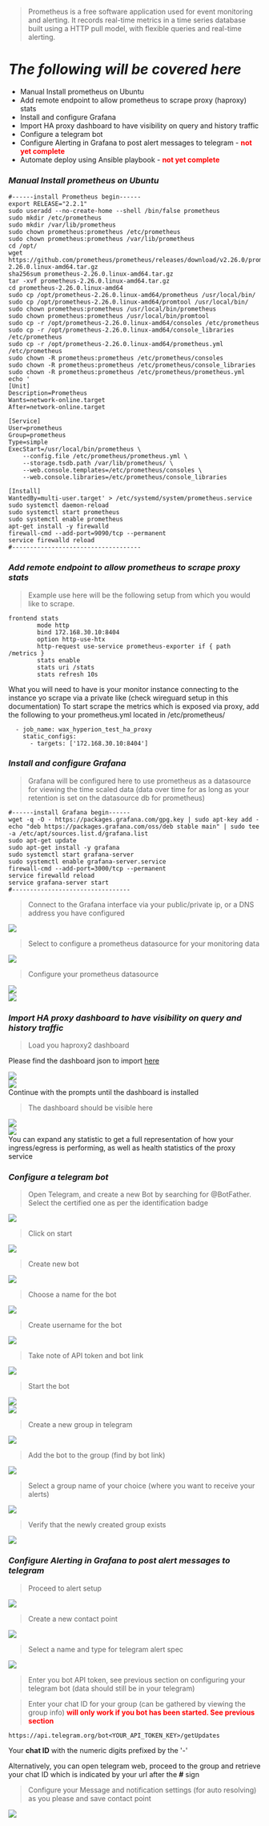 > Prometheus is a free software application used for event monitoring and alerting. It records real-time metrics in a time series database built using a HTTP pull model, with flexible queries and real-time alerting.

# *The following will be covered here*
- Manual Install prometheus on Ubuntu
- Add remote endpoint to allow prometheus to scrape proxy (haproxy) stats 
- Install and configure Grafana
- Import HA proxy dashboard to have visibility on query and history traffic
- Configure a telegram bot
- Configure Alerting in Grafana to post alert messages to telegram - <span style="color:red">**not yet complete**</span>
- Automate deploy using Ansible playbook - <span style="color:red">**not yet complete**</span>

### *Manual Install prometheus on Ubuntu*
```
#------install Prometheus begin------
export RELEASE="2.2.1"
sudo useradd --no-create-home --shell /bin/false prometheus
sudo mkdir /etc/prometheus
sudo mkdir /var/lib/prometheus
sudo chown prometheus:prometheus /etc/prometheus
sudo chown prometheus:prometheus /var/lib/prometheus
cd /opt/
wget https://github.com/prometheus/prometheus/releases/download/v2.26.0/prometheus-2.26.0.linux-amd64.tar.gz
sha256sum prometheus-2.26.0.linux-amd64.tar.gz
tar -xvf prometheus-2.26.0.linux-amd64.tar.gz
cd prometheus-2.26.0.linux-amd64
sudo cp /opt/prometheus-2.26.0.linux-amd64/prometheus /usr/local/bin/
sudo cp /opt/prometheus-2.26.0.linux-amd64/promtool /usr/local/bin/
sudo chown prometheus:prometheus /usr/local/bin/prometheus
sudo chown prometheus:prometheus /usr/local/bin/promtool
sudo cp -r /opt/prometheus-2.26.0.linux-amd64/consoles /etc/prometheus
sudo cp -r /opt/prometheus-2.26.0.linux-amd64/console_libraries /etc/prometheus
sudo cp -r /opt/prometheus-2.26.0.linux-amd64/prometheus.yml /etc/prometheus
sudo chown -R prometheus:prometheus /etc/prometheus/consoles
sudo chown -R prometheus:prometheus /etc/prometheus/console_libraries
sudo chown -R prometheus:prometheus /etc/prometheus/prometheus.yml
echo '
[Unit]
Description=Prometheus
Wants=network-online.target
After=network-online.target

[Service]
User=prometheus
Group=prometheus
Type=simple
ExecStart=/usr/local/bin/prometheus \
    --config.file /etc/prometheus/prometheus.yml \
    --storage.tsdb.path /var/lib/prometheus/ \
    --web.console.templates=/etc/prometheus/consoles \
    --web.console.libraries=/etc/prometheus/console_libraries

[Install]
WantedBy=multi-user.target' > /etc/systemd/system/prometheus.service
sudo systemctl daemon-reload
sudo systemctl start prometheus
sudo systemctl enable prometheus
apt-get install -y firewalld
firewall-cmd --add-port=9090/tcp --permanent
service firewalld reload
#------------------------------------
```
### *Add remote endpoint to allow prometheus to scrape proxy stats*
>Example use here will be the following setup from which you would like to scrape.

```
frontend stats
        mode http
        bind 172.168.30.10:8404
        option http-use-htx
        http-request use-service prometheus-exporter if { path /metrics }
        stats enable
        stats uri /stats
        stats refresh 10s
```
What you will need to have is your monitor instance connecting to the instance yo scrape via a private like (check wireguard setup in this documentation)
To start scrape the metrics which is exposed via proxy, add the following to your prometheus.yml located in /etc/prometheus/
```
  - job_name: wax_hyperion_test_ha_proxy
    static_configs:
      - targets: ['172.168.30.10:8404']
```
### *Install and configure Grafana*
>Grafana will be configured here to use prometheus as a datasource for viewing the time scaled data (data over time for as long as your retention is set on the datasource db for prometheus)

```
#------install Grafana begin------
wget -q -O - https://packages.grafana.com/gpg.key | sudo apt-key add -
echo "deb https://packages.grafana.com/oss/deb stable main" | sudo tee -a /etc/apt/sources.list.d/grafana.list
sudo apt-get update
sudo apt-get install -y grafana
sudo systemctl start grafana-server
sudo systemctl enable grafana-server.service
firewall-cmd --add-port=3000/tcp --permanent
service firewalld reload
service grafana-server start
#---------------------------------
```
> Connect to the Grafana interface via your public/private ip, or a DNS address you have configured

<img src="/assets/Login Grafana.png"/>

> Select to configure a prometheus datasource for your monitoring data

<img src="/assets/datasource Grafana.png"/>

> Configure your prometheus datasource

<img src="/assets/datasource 1.png"/> <br>
<img src="/assets/datasource 2.png"/> <br>

### *Import HA proxy dashboard to have visibility on query and history traffic*

> Load you haproxy2 dashboard

Please find the dashboard json to import [here](./assets/haproxy2full.json)

<img src="/assets/import1 - Grafana.png"/> <br>
<img src="/assets/import2 - Grafana.png"/> <br>
Continue with the prompts until the dashboard is installed

> The dashboard should be visible here

<img src="/assets/haproxy2 full - Grafana.png"/> <br>
<img src="/assets/haproxy_options - Grafana.png"/> <br>
You can expand any statistic to get a full representation of how your ingress/egress is performing, as well as health statistics of the proxy service

### *Configure a telegram bot*

> Open Telegram, and create a new Bot by searching for @BotFather. Select the certified one as per the identification badge <br>

<img src="/assets/telegram - search botfather.png"/> <br>

> Click on start <br>

<img src="/assets/telegram - click on start.png"/> <br>

> Create new bot <br>

<img src="/assets/telegram - create a new bot.png"/> <br>

> Choose a name for the bot <br>

<img src="/assets/telegram - select name for bot.png"/> <br>

> Create username for the bot <br>

<img src="/assets/telegram - create username for bot.png"/> <br>

> Take note of API token and bot link <br>

<img src="/assets/telegram - API token.png"/> <br>

> Start the bot <br>

<img src="/assets/telegram - start bot.png"/> <br>
<img src="/assets/telegram - start bot2.png"/> <br> 

> Create a new group in telegram <br>

<img src="/assets/telegram - create new group.png"/> <br> 

> Add the bot to the group (find by bot link) <br>

<img src="/assets/telegram - add bot to group.png"/> <br> 

> Select a group name of your choice (where you want to receive your alerts) <br>

<img src="/assets/telegram - name group.png"/> <br> 

> Verify that the newly created group exists <br>

<img src="/assets/telegram - verify that group exists.png"/> <br> 

### *Configure Alerting in Grafana to post alert messages to telegram*

> Proceed to alert setup <br>

<img src="/assets/telegram 1 - Grafana.png"/> <br>

> Create a new contact point <br>

<img src="/assets/telegram 2 - Grafana.png"/> <br>

> Select a name and type for telegram alert spec <br>

<img src="/assets/telegram 3 - Grafana.png"/> <br>

> Enter you bot API token, see previous section on configuring your telegram bot (data should still be in your telegram)

> Enter your chat ID for your group (can be gathered by viewing the group info) <span style="color:red">**will only work if you bot has been started. See previous section**</span>
```
https://api.telegram.org/bot<YOUR_API_TOKEN_KEY>/getUpdates 
```
Your **chat ID** with the numeric digits prefixed by the '-'

Alternatively, you can open telegram web, proceed to the group and retrieve your chat ID which is indicated by your url after the **#** sign

> Configure your Message and notification settings (for auto resolving) as you please and save contact point

<img src="/assets/telegram 4 - Grafana.png"/> <br>











